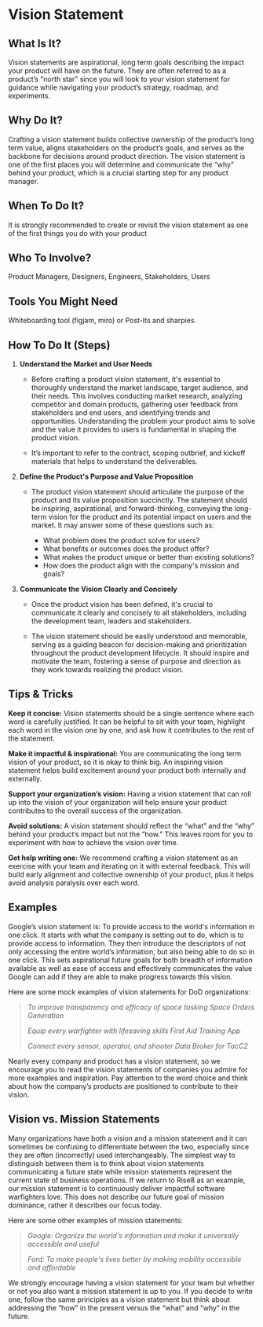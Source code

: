 # Vision Statement

## What Is It? 
Vision statements are aspirational, long term goals describing the impact your product will have on the future. They are often referred to as a product’s “north star” since you will look to your vision statement for guidance while navigating your product’s strategy, roadmap, and experiments.  

## Why Do It? 
Crafting a vision statement builds collective ownership of the product’s long term value, aligns stakeholders on the product’s goals, and serves as the backbone for decisions around product direction.
The vision statement is one of the first places you will determine and communicate the “why” behind your product, which is a crucial starting step for any product manager. 

## When To Do It?
It is strongly recommended to create or revisit the vision statement as one of the first things you do with your product

## Who To Involve?
Product Managers, Designers, Engineers, Stakeholders, Users

## Tools You Might Need
Whiteboarding tool (figjam, miro) or Post-Its and sharpies.

## How To Do It (Steps)

1. **Understand the Market and User Needs**
    * Before crafting a product vision statement, it's essential to thoroughly understand the market landscape, target audience, and their needs. This involves conducting market research, analyzing competitor and domain  products, gathering user feedback from stakeholders and end users, and identifying trends and opportunities. Understanding the problem your product aims to solve and the value it provides to users is fundamental in shaping the product vision.
      
    * It’s important to refer to the contract, scoping outbrief, and kickoff materials  that helps to understand the deliverables. 

2. **Define the Product's Purpose and Value Proposition**

    * The product vision statement should articulate the purpose of the product and its value proposition succinctly. The statement should be inspiring, aspirational, and forward-thinking, conveying the long-term vision for the product and its potential impact on users and the market. It may answer some of these questions such as:
      
      * What problem does the product solve for users?
      * What benefits or outcomes does the product offer?
      * What makes the product unique or better than existing solutions?
      * How does the product align with the company's mission and goals?  

4. **Communicate the Vision Clearly and Concisely**
    * Once the product vision has been defined, it's crucial to communicate it clearly and concisely to all stakeholders, including the development team, leaders and stakeholders.
      
    * The vision statement should be easily understood and memorable, serving as a guiding beacon for decision-making and prioritization throughout the product development lifecycle. It should inspire and motivate the team, fostering a sense of purpose and direction as they work towards realizing the product vision.

## Tips & Tricks

**Keep it concise:** Vision statements should be a single sentence where each word is carefully justified. It can be helpful to sit with your team, highlight each word in the vision one by one, and ask how it contributes to the rest of the statement. 

**Make it impactful & inspirational:** You are communicating the long term vision of your product, so it is okay to think big. An inspiring vision statement helps build excitement around your product both internally and externally.

**Support your organization’s vision:** Having a vision statement that can roll up into the vision of your organization will help ensure your product contributes to the overall success of the organization.

**Avoid solutions:** A vision statement should reflect the “what” and the “why” behind your product’s impact but not the “how.” This leaves room for you to experiment with how to achieve the vision over time.

**Get help writing one:** We recommend crafting a vision statement as an exercise with your team and iterating on it with external feedback. This will build early alignment and collective ownership of your product, plus it helps avoid analysis paralysis over each word.

## Examples
Google’s vision statement is: To provide access to the world's information in one click. It starts with what the company is setting out to do, which is to provide access to information. They then introduce the descriptors of not only accessing the entire world’s information, but also being able to do so in one click. This sets aspirational future goals for both breadth of information available as well as ease of access and effectively communicates the value Google can add if they are able to make progress towards this vision.

Here are some mock examples of vision statements for DoD organizations:

> _To improve transparency and efficacy of space tasking 
Space Orders Generation_
> 
> _Equip every warfighter with lifesaving skills
First Aid Training App_
>
> _Connect every sensor, operator, and shooter
Data Broker for TacC2_


Nearly every company and product has a vision statement, so we encourage you to read the vision statements of companies you admire for more examples and inspiration. Pay attention to the word choice and think about how the company’s products are positioned to contribute to their vision.

## Vision vs. Mission Statements

Many organizations have both a vision and a mission statement and it can sometimes be confusing to differentiate between the two, especially since they are often (incorrectly) used interchangeably. The simplest way to distinguish between them is to think about vision statements communicating a future state while mission statements represent the current state of business operations. If we return to Rise8 as an example, our mission statement is to continuously deliver impactful software warfighters love. This does not describe our future goal of mission dominance, rather it describes our focus today.

Here are some other examples of mission statements:

> _Google: Organize the world's information and make it universally accessible and useful_
>
> _Ford: To make people's lives better by making mobility accessible and affordable_

We strongly encourage having a vision statement for your team but whether or not you also want a mission statement is up to you. If you decide to write one, follow the same principles as a vision statement but think about addressing the “how” in the present versus the “what” and “why” in the future.
